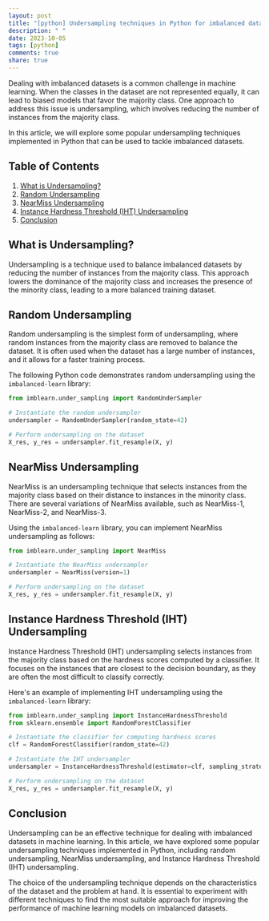 ```yaml
---
layout: post
title: "[python] Undersampling techniques in Python for imbalanced datasets"
description: " "
date: 2023-10-05
tags: [python]
comments: true
share: true
---
```


Dealing with imbalanced datasets is a common challenge in machine learning. When the classes in the dataset are not represented equally, it can lead to biased models that favor the majority class. One approach to address this issue is undersampling, which involves reducing the number of instances from the majority class.

In this article, we will explore some popular undersampling techniques implemented in Python that can be used to tackle imbalanced datasets.

## Table of Contents
1. [What is Undersampling?](#what-is-undersampling)
2. [Random Undersampling](#random-undersampling)
3. [NearMiss Undersampling](#nearmiss-undersampling)
4. [Instance Hardness Threshold (IHT) Undersampling](#instance-hardness-threshold-iht-undersampling)
5. [Conclusion](#conclusion)

## What is Undersampling? 

Undersampling is a technique used to balance imbalanced datasets by reducing the number of instances from the majority class. This approach lowers the dominance of the majority class and increases the presence of the minority class, leading to a more balanced training dataset.

## Random Undersampling

Random undersampling is the simplest form of undersampling, where random instances from the majority class are removed to balance the dataset. It is often used when the dataset has a large number of instances, and it allows for a faster training process.

The following Python code demonstrates random undersampling using the `imbalanced-learn` library:

```python
from imblearn.under_sampling import RandomUnderSampler

# Instantiate the random undersampler
undersampler = RandomUnderSampler(random_state=42)

# Perform undersampling on the dataset
X_res, y_res = undersampler.fit_resample(X, y)
```

## NearMiss Undersampling

NearMiss is an undersampling technique that selects instances from the majority class based on their distance to instances in the minority class. There are several variations of NearMiss available, such as NearMiss-1, NearMiss-2, and NearMiss-3.

Using the `imbalanced-learn` library, you can implement NearMiss undersampling as follows:

```python
from imblearn.under_sampling import NearMiss

# Instantiate the NearMiss undersampler
undersampler = NearMiss(version=1)

# Perform undersampling on the dataset
X_res, y_res = undersampler.fit_resample(X, y)
```

## Instance Hardness Threshold (IHT) Undersampling

Instance Hardness Threshold (IHT) undersampling selects instances from the majority class based on the hardness scores computed by a classifier. It focuses on the instances that are closest to the decision boundary, as they are often the most difficult to classify correctly.

Here's an example of implementing IHT undersampling using the `imbalanced-learn` library:

```python
from imblearn.under_sampling import InstanceHardnessThreshold
from sklearn.ensemble import RandomForestClassifier

# Instantiate the classifier for computing hardness scores
clf = RandomForestClassifier(random_state=42)

# Instantiate the IHT undersampler
undersampler = InstanceHardnessThreshold(estimator=clf, sampling_strategy='auto')

# Perform undersampling on the dataset
X_res, y_res = undersampler.fit_resample(X, y)
```

## Conclusion

Undersampling can be an effective technique for dealing with imbalanced datasets in machine learning. In this article, we have explored some popular undersampling techniques implemented in Python, including random undersampling, NearMiss undersampling, and Instance Hardness Threshold (IHT) undersampling.

The choice of the undersampling technique depends on the characteristics of the dataset and the problem at hand. It is essential to experiment with different techniques to find the most suitable approach for improving the performance of machine learning models on imbalanced datasets.
